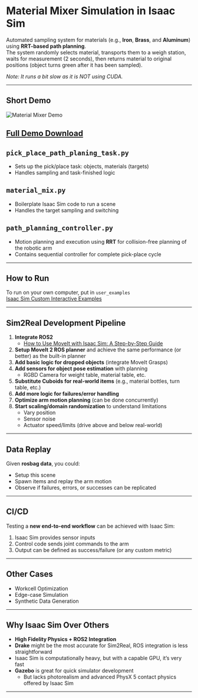 # Material Mixer Simulation in Isaac Sim

Automated sampling system for materials (e.g., **Iron**, **Brass**, and **Aluminum**) using **RRT-based path planning**.  
The system randomly selects material, transports them to a weigh station, waits for measurement (2 seconds), then returns material to original positions (object turns green after it has been sampled).

*Note: It runs a bit slow as it is NOT using CUDA.*

---

## Short Demo
![Material Mixer Demo](short_mix.gif)

## [Full Demo Download](https://drive.google.com/file/d/1L-N2A3Ie_bkHQ52ZcOFm34ysKu_qWoc4/view?usp=sharing)

## `pick_place_path_planing_task.py`
- Sets up the pick/place task: objects, materials (targets)
- Handles sampling and task-finished logic

## `material_mix.py`
- Boilerplate Isaac Sim code to run a scene  
- Handles the target sampling and switching

## `path_planning_controller.py`
- Motion planning and execution using **RRT** for collision-free planning of the robotic arm  
- Contains sequential controller for complete pick-place cycle

---

## How to Run
To run on your own computer, put in `user_examples`  
[Isaac Sim Custom Interactive Examples](https://docs.isaacsim.omniverse.nvidia.com/latest/utilities/custom_interactive_examples.html)

---

## Sim2Real Development Pipeline

1. **Integrate ROS2**  
   - [How to Use MoveIt with Isaac Sim: A Step-by-Step Guide](https://www.youtube.com/watch?v=pGje2slp6-s&pp=0gcJCfwAo7VqN5tD)
2. **Setup MoveIt 2 ROS planner** and achieve the same performance (or better) as the built-in planner  
3. **Add basic logic for dropped objects** (integrate MoveIt Grasps)  
4. **Add sensors for object pose estimation** with planning  
   - RGBD Camera for weight table, material table, etc.  
5. **Substitute Cuboids for real-world items** (e.g., material bottles, turn table, etc.)  
6. **Add more logic for failures/error handling**  
7. **Optimize arm motion planning** (can be done concurrently)  
8. **Start scaling/domain randomization** to understand limitations  
   - Vary position  
   - Sensor noise  
   - Actuator speed/limits (drive above and below real-world)

---

## Data Replay

Given **rosbag data**, you could:  
- Setup this scene  
- Spawn items and replay the arm motion  
- Observe if failures, errors, or successes can be replicated

---

## CI/CD

Testing a **new end-to-end workflow** can be achieved with Isaac Sim:  
1. Isaac Sim provides sensor inputs  
2. Control code sends joint commands to the arm  
3. Output can be defined as success/failure (or any custom metric)

---

## Other Cases
- Workcell Optimization  
- Edge-case Simulation  
- Synthetic Data Generation  

---


## Why Isaac Sim Over Others

- **High Fidelity Physics + ROS2 Integration**  
- **Drake** might be the most accurate for Sim2Real, ROS integration is less straightforward  
- Isaac Sim is computationally heavy, but with a capable GPU, it’s very fast  
- **Gazebo** is great for quick simulator development  
  - But lacks photorealism and advanced PhysX 5 contact physics offered by Isaac Sim

---

